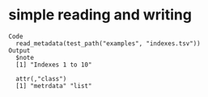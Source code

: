 # simple reading and writing

    Code
      read_metadata(test_path("examples", "indexes.tsv"))
    Output
      $note
      [1] "Indexes 1 to 10"
      
      attr(,"class")
      [1] "metrdata" "list"    


